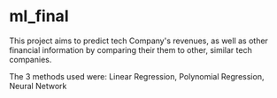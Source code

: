 # ml_final

This project aims to predict tech Company's revenues, as well as other financial information by comparing their them to other, similar tech companies.

The 3 methods used were:
Linear Regression,
Polynomial Regression,
Neural Network
